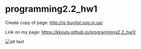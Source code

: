 # programming2.2_hw1
Create copy of page: http://js-buylist.oop.in.ua/

Link on my page: https://kkouly.github.io/programming2.2_hw1/

![alt text](https://github.com/KKOULY/programming2.2_hw1/blob/main/PageImage.jpg "Описание будет тут")
